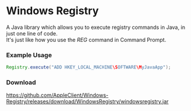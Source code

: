 # Windows Registry
A Java library which allows you to execute registry commands in Java, in just one line of code.  
It's just like how you use the *REG* command in Command Prompt.

### Example Usage
```java
Registry.execute("ADD HKEY_LOCAL_MACHINE\SOFTWARE\MyJavaApp");
```
### Download
https://github.com/AppleClient/Windows-Registry/releases/download/WindowsRegistry/windowsregistry.jar
